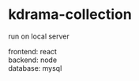 # kdrama-collection
run on local server


frontend: react <br>
backend: node<br>
database: mysql<br>
